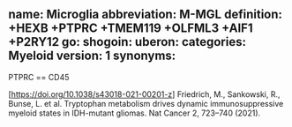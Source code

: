 name: Microglia
abbreviation: M-MGL
definition: +HEXB +PTPRC +TMEM119 +OLFML3 +AIF1 +P2RY12
go: 
shogoin: 
uberon: 
categories: Myeloid
version: 1 
synonyms:
---
PTPRC == CD45

[https://doi.org/10.1038/s43018-021-00201-z] Friedrich, M., Sankowski, R., Bunse, L. et al. Tryptophan metabolism drives dynamic immunosuppressive myeloid states in IDH-mutant gliomas. Nat Cancer 2, 723–740 (2021). 